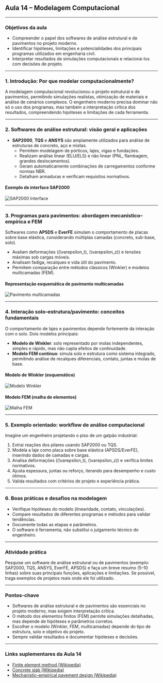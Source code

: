 ## Aula 14 – Modelagem Computacional

---

### Objetivos da aula
- Compreender o papel dos softwares de análise estrutural e de pavimentos no projeto moderno.
- Identificar hipóteses, limitações e potencialidades dos principais programas utilizados em engenharia civil.
- Interpretar resultados de simulações computacionais e relacioná-los com decisões de projeto.

---

### 1. Introdução: Por que modelar computacionalmente?

A modelagem computacional revolucionou o projeto estrutural e de pavimentos, permitindo simulações realistas, otimização de materiais e análise de cenários complexos. O engenheiro moderno precisa dominar não só o uso dos programas, mas também a interpretação crítica dos resultados, compreendendo hipóteses e limitações de cada ferramenta.

---

### 2. Softwares de análise estrutural: visão geral e aplicações

- **SAP2000**, **TQS** e **ANSYS** são amplamente utilizados para análise de estruturas de concreto, aço e mistas.
    - Permitem modelagem de pórticos, lajes, vigas e fundações.
    - Realizam análise linear (ELU/ELS) e não linear (PNL, flambagem, grandes deslocamentos).
    - Geram automaticamente combinações de carregamentos conforme normas NBR.
    - Detalham armaduras e verificam requisitos normativos.

#### Exemplo de interface SAP2000
![SAP2000 Interface](https://sipilpedia.com/wp-content/uploads/2017/02/sap2000-seismic-analysis.png)

---

### 3. Programas para pavimentos: abordagem mecanístico–empírica e FEM

Softwares como **APSDS** e **EverFE** simulam o comportamento de placas sobre base elástica, considerando múltiplas camadas (concreto, sub-base, solo).

- Avaliam deformações (\(\varepsilon_t\), \(\varepsilon_z\)) e tensões máximas sob cargas móveis.
- Analisam fadiga, recalques e vida útil do pavimento.
- Permitem comparação entre métodos clássicos (Winkler) e modelos multicamadas (FEM).

#### Representação esquemática de pavimento multicamadas
![Pavimento multicamadas](https://blogger.googleusercontent.com/img/b/R29vZ2xl/AVvXsEiX4fkiV6u_NISguJG9IKj_5B3oIdCvwPSBthltU8NsFKXWYsB_DIPhzFo36E6A_oU2QGaQLQ4g7kV86amD5pV1363qplhCbZDhm8FLigPVAN_ztPnABt1ybf-lzBQbg7R7MxDWCmZ-Kx8/s320/Camadas_estrutura_do_pavimento.jpg)

---

### 4. Interação solo–estrutura/pavimento: conceitos fundamentais

O comportamento de lajes e pavimentos depende fortemente da interação com o solo. Dois modelos principais:
- **Modelo de Winkler**: solo representado por molas independentes, simples e rápido, mas não capta efeitos de continuidade.
- **Modelo FEM contínuo**: simula solo e estrutura como sistema integrado, permitindo análise de recalques diferenciais, contato, juntas e molas de base.

#### Modelo de Winkler (esquemático)
![Modelo Winkler](https://www.researchgate.net/publication/301552723/figure/fig1/AS:353361728688129@1461259410003/Figura-1-Modelo-de-Winkler-para-representacao-do-solo.png)

#### Modelo FEM (malha de elementos)
![Malha FEM](https://kotengenharia.com.br/wp-content/uploads/2020/11/malha-de-modelo-FEM-metodo-dos-elementos-finitos-1.jpg)

---

### 5. Exemplo orientado: workflow de análise computacional

Imagine um engenheiro projetando o piso de um galpão industrial:
1. Extrai reações dos pilares usando SAP2000 ou TQS.
2. Modela a laje como placa sobre base elástica (APSDS/EverFE), inserindo dados de camadas e cargas.
3. Analisa deformações (\(\varepsilon_t\), \(\varepsilon_z\)) e verifica limites normativos.
4. Ajusta espessura, juntas ou reforço, iterando para desempenho e custo ótimos.
5. Valida resultados com critérios de projeto e experiência prática.

---

### 6. Boas práticas e desafios na modelagem

- Verifique hipóteses do modelo (linearidade, contato, vinculações).
- Compare resultados de diferentes programas e métodos para validar tendências.
- Documente todas as etapas e parâmetros.
- O software é ferramenta, não substitui o julgamento técnico do engenheiro.

---

### Atividade prática

Pesquise um software de análise estrutural ou de pavimentos (exemplo: SAP2000, TQS, ANSYS, EverFE, APSDS) e faça um breve resumo (5–10 linhas) sobre suas principais funções, aplicações e limitações. Se possível, traga exemplos de projetos reais onde ele foi utilizado.

---

### Pontos-chave

- Softwares de análise estrutural e de pavimentos são essenciais no projeto moderno, mas exigem interpretação crítica.
- O método dos elementos finitos (FEM) permite simulações detalhadas, mas depende de hipóteses e parâmetros corretos.
- Escolher o modelo (Winkler, FEM, multicamadas) depende do tipo de estrutura, solo e objetivo do projeto.
- Sempre validar resultados e documentar hipóteses e decisões.

---

### Links suplementares da Aula 14

- [Finite element method (Wikipedia)](https://en.wikipedia.org/wiki/Finite_element_method)
- [Concrete slab (Wikipedia)](https://en.wikipedia.org/wiki/Concrete_slab)
- [Mechanistic–empirical pavement design (Wikipedia)](https://en.wikipedia.org/wiki/Mechanistic%E2%80%93empirical_pavement_design)
